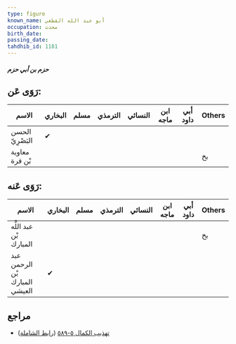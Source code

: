 ```yaml
---
type: figure
known_name: أبو عبد الله القطعي
occupation: محدث
birth_date:
passing_date:
tahdhib_id: 1181
---
```

##### حزم بن أبي حزم

## رَوَى عَن:
| الاسم            | البخاري | مسلم | الترمذي | النسائي | ابن ماجه | أبي داود | Others |
| ---------------- | ------- | ---- | ------- | ------- | -------- | -------- | ------ |
| الحسن البَصْرِيّ | ✔       |      |         |         |          |          |        |
| معاوية بْن قرة   |         |      |         |         |          |          | بخ     |
## رَوَى عَنه:
| الاسم                         | البخاري | مسلم | الترمذي | النسائي | ابن ماجه | أبي داود | Others |
| ----------------------------- | ------- | ---- | ------- | ------- | -------- | -------- | ------ |
| عبد اللَّه بْن المبارك        |         |      |         |         |          |          | بخ     |
| عبد الرحمن بْن المبارك العيشي | ✔       |      |         |         |          |          |        |
## مراجع
- [تهذيب الكمال ٥-٥٨٩](obsidian://open?vault=Tahdhib-al-Kamal&file=Figures/١١٨١-حزم%20بن%20أبي%20حزم) ([رابط الشاملة](https://shamela.ws/book/3722/2667))
